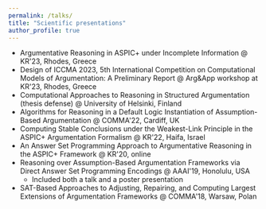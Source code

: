 ```yaml
---
permalink: /talks/
title: "Scientific presentations"
author_profile: true
---
```


- Argumentative Reasoning in ASPIC+ under Incomplete Information @ KR'23, Rhodes, Greece
- Design of ICCMA 2023, 5th International Competition on Computational Models of Argumentation: A Preliminary Report @ Arg&App workshop at KR'23, Rhodes, Greece
- Computational Approaches to Reasoning in Structured Argumentation (thesis defense) @ University of Helsinki, Finland
- Algorithms for Reasoning in a Default Logic Instantiation of Assumption-Based Argumentation @ COMMA'22, Cardiff, UK
- Computing Stable Conclusions under the Weakest-Link Principle in the ASPIC+ Argumentation Formalism @ KR'22, Haifa, Israel
- An Answer Set Programming Approach to Argumentative Reasoning in the ASPIC+ Framework @ KR'20, online
- Reasoning over Assumption-Based Argumentation Frameworks via Direct Answer Set Programming Encodings @ AAAI'19, Honolulu, USA
    - Included both a talk and a poster presentation
- SAT-Based Approaches to Adjusting, Repairing, and Computing Largest Extensions of Argumentation Frameworks @ COMMA'18, Warsaw, Polan
